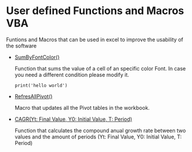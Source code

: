 # User defined Functions and Macros VBA
Funtions and Macros that can be used in excel to improve the usability of the software


- [SumByFontColor()](https://github.com/carloscastillom/User_defined_Functions_VBA/blob/main/SumbyFontColor.bas)

  Function that sums the value of a cell of an specific color Font. In case you need a different condition please modify it.
  
  ```print('hello world')```

- [RefresAllPivot()](https://github.com/carloscastillom/User_defined_Functions_VBA/blob/main/RefreshAllPivotTables.bas)

  Macro that updates all the Pivot tables in the workbook.

- [CAGR(Yt: Final Value, Y0: Initial Value, T: Period)](https://github.com/carloscastillom/User-defined-Functions-Macros-VBA/blob/main/CAGR.bas) 

  Function that calculates the compound anual growth rate between two values and the amount of periods (Yt: Final Value, Y0: Initial Value, T: Period)

